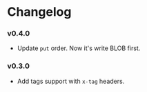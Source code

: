# Changelog

### v0.4.0

* Update `put` order. Now it's write BLOB first.

### v0.3.0

* Add tags support with `x-tag` headers.
